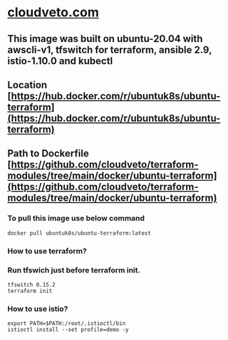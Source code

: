 # [cloudveto.com](https://cloudveto.com)
## This image was built on ubuntu-20.04 with awscli-v1, tfswitch for terraform, ansible 2.9, istio-1.10.0 and kubectl
## Location [https://hub.docker.com/r/ubuntuk8s/ubuntu-terraform](https://hub.docker.com/r/ubuntuk8s/ubuntu-terraform)
## Path to Dockerfile [https://github.com/cloudveto/terraform-modules/tree/main/docker/ubuntu-terraform](https://github.com/cloudveto/terraform-modules/tree/main/docker/ubuntu-terraform)
### To pull this image use below command
```
docker pull ubuntuk8s/ubuntu-terraform:latest
```
### How to use terraform?
### Run tfswich <Version> just before terraform init.
```
tfswitch 0.15.2
terraform init
```
### How to use istio?
```
export PATH=$PATH:/root/.istioctl/bin
istioctl install --set profile=demo -y 
```